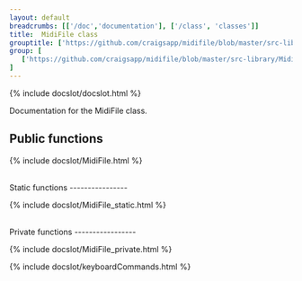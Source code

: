 ```yaml
---
layout: default
breadcrumbs: [['/doc','documentation'], ['/class', 'classes']]
title:  MidiFile class
grouptitle: ['https://github.com/craigsapp/midifile/blob/master/src-library', 'Source Code']
group: [ 
   ['https://github.com/craigsapp/midifile/blob/master/src-library/MidiFile.cpp', 'MidiFile.cpp'],
]
---
```


{% include docslot/docslot.html %}

Documentation for the MidiFile class.

Public functions
----------------

{% include docslot/MidiFile.html %}


<br/>
Static functions
----------------

{% include docslot/MidiFile_static.html %}

<br/>
Private functions
-----------------

{% include docslot/MidiFile_private.html %}


{% include docslot/keyboardCommands.html %}


